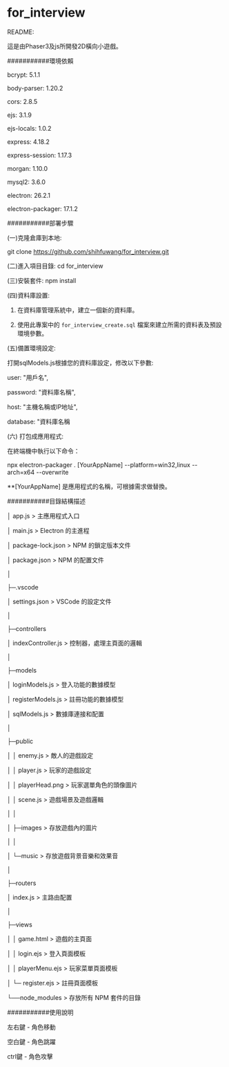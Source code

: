 # for_interview
README: 

這是由Phaser3及js所開發2D橫向小遊戲。


###########環境依賴


bcrypt: 5.1.1

body-parser: 1.20.2

cors: 2.8.5

ejs: 3.1.9

ejs-locals: 1.0.2

express: 4.18.2

express-session: 1.17.3

morgan: 1.10.0

mysql2: 3.6.0

electron: 26.2.1

electron-packager: 17.1.2

###########部署步驟

(一)克隆倉庫到本地:

git clone https://github.com/shihfuwang/for_interview.git

(二)進入項目目錄:
cd for_interview

(三)安裝套件:
npm install

(四)資料庫設置:

1. 在資料庫管理系統中，建立一個新的資料庫。
   
3. 使用此專案中的 `for_interview_create.sql` 檔案來建立所需的資料表及預設環境參數。

(五)備置環境設定:

打開sqlModels.js根據您的資料庫設定，修改以下參數:

user: "用戶名",

password: "資料庫名稱",

host: "主機名稱或IP地址",

database: "資料庫名稱

(六) 打包成應用程式:

在終端機中執行以下命令：

npx electron-packager . [YourAppName] --platform=win32,linux --arch=x64 --overwrite

**[YourAppName] 是應用程式的名稱，可根據需求做替換。



###########目錄結構描述


│  app.js                 > 主應用程式入口


│  main.js                > Electron 的主進程


│  package-lock.json      > NPM 的鎖定版本文件


│  package.json           > NPM 的配置文件


│  


├─.vscode


│      settings.json      > VSCode 的設定文件

│      


├─controllers


│      indexController.js > 控制器，處理主頁面的邏輯


│      


├─models


│      loginModels.js     > 登入功能的數據模型


│      registerModels.js  > 註冊功能的數據模型


│      sqlModels.js       > 數據庫連接和配置


│      


├─public


│  │  enemy.js            > 敵人的遊戲設定


│  │  player.js           > 玩家的遊戲設定


│  │  playerHead.png      > 玩家選單角色的頭像圖片


│  │  scene.js            > 遊戲場景及遊戲邏輯


│  │  


│  ├─images               > 存放遊戲內的圖片


│  │   


│  └─music                > 存放遊戲背景音樂和效果音


│        


├─routers


│      index.js           > 主路由配置


│      


├─views


│  │  game.html           > 遊戲的主頁面


│  │  login.ejs           > 登入頁面模板


│  │  playerMenu.ejs      > 玩家菜單頁面模板


│  └─  register.ejs       > 註冊頁面模板


└──node_modules           > 存放所有 NPM 套件的目錄



###########使用說明


左右鍵 - 角色移動

空白鍵 - 角色跳躍

ctrl鍵 - 角色攻擊
